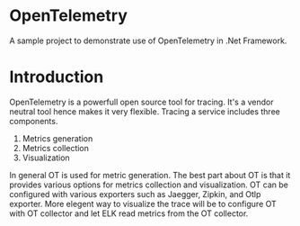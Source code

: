 # OpenTelemetry
A sample project to demonstrate use of OpenTelemetry in .Net Framework.

# Introduction
OpenTelemetry is a powerfull open source tool for tracing. It's a vendor neutral tool hence makes it very flexible. Tracing a service includes three components.
1. Metrics generation
2. Metrics collection 
3. Visualization

In general OT is used for metric generation. The best part about OT is that it provides various options for metrics collection and visualization. OT can be configured with various exporters such as Jaegger, Zipkin, and Otlp exporter.
More elegent way to visualize the trace will be to configure OT with OT collector and let ELK read metrics from the OT collector.

